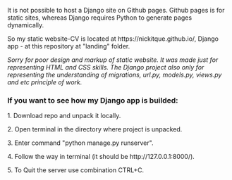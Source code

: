 <p>It is not possible to host a Django site on Github pages. Github pages is for static sites, whereas Django requires Python to generate pages dynamically.</p>
<p>So my static website-CV is located at https://nickitque.github.io/, Django app - at this repository at "landing" folder.</p>
<p><em>Sorry for poor design and markup of static website. It was made just for representing HTML and CSS skills.
The Django project also only for representing the understanding of migrations, url.py, models.py, views.py and etc principle of work.</em> </p>
<h3>If you want to see how my Django app is builded:</h3>
<p>1. Download repo and unpack it locally.</p>
<p>2. Open terminal in the directory where project is unpacked.</p>
<p>3. Enter command "python manage.py runserver".</p>
<p>4. Follow the way in terminal (it should be http://127.0.0.1:8000/).</p>
<p>5. To Quit the server use combination CTRL+C.</p>
